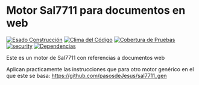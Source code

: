 # Motor Sal7711 para documentos en web
[![Esado Construcción](https://api.travis-ci.org/pasosdeJesus/sal7711_web.svg?branch=master)](https://travis-ci.org/pasosdeJesus/sal7711_web) [![Clima del Código](https://codeclimate.com/github/pasosdeJesus/sal7711_web/badges/gpa.svg)](https://codeclimate.com/github/pasosdeJesus/sal7711_web) [![Cobertura de Pruebas](https://codeclimate.com/github/pasosdeJesus/sal7711_web/badges/coverage.svg)](https://codeclimate.com/github/pasosdeJesus/sal7711_web) [![security](https://hakiri.io/github/pasosdeJesus/sal7711_web/master.svg)](https://hakiri.io/github/pasosdeJesus/sal7711_web/master) [![Dependencias](https://gemnasium.com/pasosdeJesus/sal7711_web.svg)](https://gemnasium.com/pasosdeJesus/sal7711_web) 

Este es un motor de Sal7711 con referencias a documentos web

Aplican practicamente las instrucciones que para otro motor genérico en el que
este se basa:
	https://github.com/pasosdeJesus/sal7711_gen

